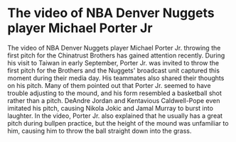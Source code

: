 # The video of NBA Denver Nuggets player Michael Porter Jr 
 The video of NBA Denver Nuggets player Michael Porter Jr. throwing the first pitch for the Chinatrust Brothers has gained attention recently. During his visit to Taiwan in early September, Porter Jr. was invited to throw the first pitch for the Brothers and the Nuggets' broadcast unit captured this moment during their media day. His teammates also shared their thoughts on his pitch. Many of them pointed out that Porter Jr. seemed to have trouble adjusting to the mound, and his form resembled a basketball shot rather than a pitch. DeAndre Jordan and Kentavious Caldwell-Pope even imitated his pitch, causing Nikola Jokic and Jamal Murray to burst into laughter. In the video, Porter Jr. also explained that he usually has a great pitch during bullpen practice, but the height of the mound was unfamiliar to him, causing him to throw the ball straight down into the grass.